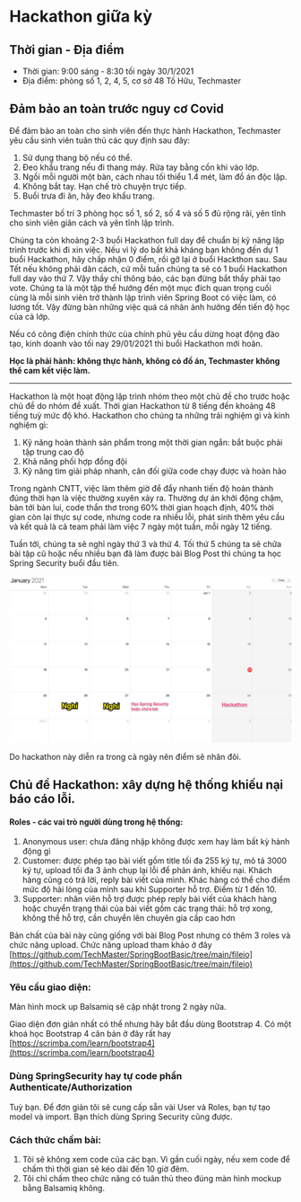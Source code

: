 # Hackathon giữa kỳ

## Thời gian - Địa điểm
- Thời gian: 9:00 sáng - 8:30 tối ngày 30/1/2021
- Địa điểm: phòng số 1, 2, 4, 5, cơ sở 48 Tố Hữu, Techmaster

## Đảm bảo an toàn trước nguy cơ Covid
Để đảm bảo an toàn cho sinh viên đến thực hành Hackathon, Techmaster yêu cầu sinh viên tuân thủ các quy định sau đây:

1. Sử dụng thang bộ nếu có thể.
2. Đeo khẩu trang nếu đi thang máy. Rửa tay bằng cồn khi vào lớp.
3. Ngồi mỗi người một bàn, cách nhau tối thiểu 1.4 mét, làm đồ án độc lập.
4. Không bắt tay. Hạn chế trò chuyện trực tiếp.
5. Buổi trưa đi ăn, hãy đeo khẩu trang.

Techmaster bố trí 3 phòng học số 1, số 2, số 4 và số 5 đủ rộng rãi, yên tĩnh cho sinh viên giãn cách và yên tĩnh lập trình.

 Chúng ta còn khoảng 2-3 buổi Hackathon full day để chuẩn bị kỹ năng lập trình trước khi đi xin việc. Nếu vì lý do bất khả kháng bạn không đến dự 1 buổi Hackathon, hãy chấp nhận 0 điểm, rồi gỡ lại ở buổi Hackthon sau. Sau Tết nếu không phải dãn cách, cứ mỗi tuần chúng ta sẽ có 1 buổi Hackathon full day vào thứ 7. Vậy thầy chỉ thông báo, các bạn đừng bắt thầy phải tạo vote. Chúng ta là một tập thể hướng đến một mục đích quan trọng cuối cùng là mỗi sinh viên trở thành lập trình viên Spring Boot có việc làm, có lương tốt. Vậy đừng bàn những việc quá cá nhân ảnh hưởng đến tiến độ học của cả lớp.

Nếu có công điện chính thức của chính phủ yêu cầu dừng hoạt động đào tạo, kinh doanh vào tối nay 29/01/2021 thì buổi Hackathon mới hoãn.

**Học là phải hành: không thực hành, không có đồ án, Techmaster không thể cam kết việc làm.**

------

Hackathon là một hoạt động lập trình nhóm theo một chủ đề cho trước hoặc chủ đề do nhóm đề xuất. Thời gian Hackathon từ 8 tiếng đến khoảng 48 tiếng tuỳ mức độ khó. Hackathon cho chúng ta những trải nghiệm gì và kinh nghiệm gì:
1. Kỹ năng hoàn thành sản phẩm trong một thời gian ngắn: bắt buộc phải tập trung cao độ
2. Khả năng phối hợp đồng đội
3. Kỹ năng tìm giải pháp nhanh, cân đối giữa code chạy được và hoàn hảo

Trong ngành CNTT, việc làm thêm giờ để đẩy nhanh tiến độ hoàn thành đúng thời hạn là việc thường xuyên xảy ra. Thường dự án khởi động chậm, bàn tới bàn lui, code thẩn thơ trong 60% thời gian hoạch định, 40% thời gian còn lại thực sự code, nhưng code ra nhiều lỗi, phát sinh thêm yêu cầu và kết quả là cả team phải làm việc 7 ngày một tuần, mỗi ngày 12 tiếng.

Tuần tới, chúng ta sẽ nghỉ ngày thứ 3 và thứ 4. Tối thứ 5 chúng ta sẽ chữa bài tập cũ hoặc nếu nhiều bạn đã làm được bài Blog Post thì chúng ta học Spring Security buổi đầu tiên.

![](Calendar.jpg)

Do hackathon này diễn ra trong cả ngày nên điểm sẽ nhân đôi.

## Chủ đề Hackathon: xây dựng hệ thống khiếu nại báo cáo lỗi.

#### Roles - các vai trò người dùng trong hệ thống:
1. Anonymous user: chưa đăng nhập không được xem hay làm bất kỳ hành động gì
2. Customer: được phép tạo bài viết gồm title tối đa 255 ký tự, mô tả 3000 ký tự, upload tối đa 3 ảnh chụp lại lỗi để phản ánh, khiếu nại. Khách hàng cũng có trả lời, reply bài viết của mình.
   Khác hàng có thể cho điểm mức độ hài lòng của mình sau khi Supporter hỗ trợ. Điểm từ 1 đến 10.
3. Supporter: nhân viên hỗ trợ được phép reply bài viết của khách hàng hoặc chuyển trạng thái của bài viết gồm các trạng thái: hỗ trợ xong, không thể hỗ trợ, cần chuyển lên chuyên gia cấp cao hơn

Bản chất của bài này cũng giống với bài Blog Post nhưng có thêm 3 roles và chức năng upload. Chức năng upload tham khảo ở đây [https://github.com/TechMaster/SpringBootBasic/tree/main/fileio](https://github.com/TechMaster/SpringBootBasic/tree/main/fileio)

### Yêu cầu giao diện:
Màn hình mock up Balsamiq sẽ cập nhật trong 2 ngày nữa.

Giao diện đơn giản nhất có thể nhưng hãy bắt đầu dùng Bootstrap 4. Có một khoá học Bootstrap 4 căn bản ở đây rất hay
[https://scrimba.com/learn/bootstrap4](https://scrimba.com/learn/bootstrap4)

### Dùng SpringSecurity hay tự code phần Authenticate/Authorization
Tuỳ bạn. Để đơn giản tôi sẽ cung cấp sẵn vài User và Roles, bạn tự tạo model và import. Bạn thích dùng Spring Security cũng được.

### Cách thức chấm bài:
1. Tôi sẽ không xem code của các bạn. Vì gần cuối ngày, nếu xem code để chấm thì thời gian sẽ kéo dài đến 10 giờ đêm.
2. Tôi chỉ chấm theo chức năng có tuân thủ theo đúng màn hình mockup bằng Balsamiq không.